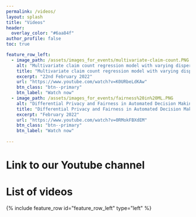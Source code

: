 ```yaml
---
permalink: /videos/
layout: splash
title: "Videos"
header:
  overlay_color: "#6aa84f"
author_profile: false
toc: true

feature_row_left:
  - image_path: /assets/images_for_events/multivariate-claim-count.PNG
    alt: "Multivariate claim count regression model with varying dispersion and dependence parameters"
    title: "Multivariate claim count regression model with varying dispersion and dependence parameters"
    excerpt: "22nd February 2022"
    url: "https://www.youtube.com/watch?v=K0URbeLdKAw"
    btn_class: "btn--primary"
    btn_label: "Watch now"
  - image_path: /assets/images_for_events/fairness%20in%20ML.PNG
    alt: "Differential Privacy and Fairness in Automated Decision Making?"
    title: "Differential Privacy and Fairness in Automated Decision Making?"
    excerpt: "February 2022"
    url: "https://www.youtube.com/watch?v=0RMokFBXdEM"
    btn_class: "btn--primary"
    btn_label: "Watch now"
  
---
```


  <h1>Link to our Youtube channel</h1>

  <h1>List of videos</h1>
  {% include feature_row id="feature_row_left" type="left" %}
